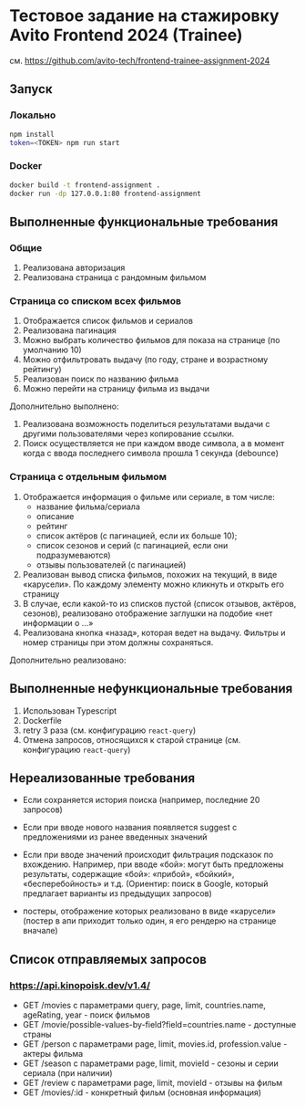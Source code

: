 # Тестовое задание на стажировку Avito Frontend 2024 (Trainee)

см. https://github.com/avito-tech/frontend-trainee-assignment-2024

## Запуск

### Локально

```bash
npm install
token=<TOKEN> npm run start
```

### Docker

```bash
docker build -t frontend-assignment .
docker run -dp 127.0.0.1:80 frontend-assignment
```

## Выполненные функциональные требования

### Общие

1. Реализована авторизация
2. Реализована страница с рандомным фильмом

### Страница со списком всех фильмов

1. Отображается список фильмов и сериалов
2. Реализована пагинация
3. Можно выбрать количество фильмов для показа на странице (по умолчанию 10)
4. Можно отфильтровать выдачу (по году, стране и возрастному рейтингу)
5. Реализован поиск по названию фильма
6. Можно перейти на страницу фильма из выдачи

Дополнительно выполнено:

1. Реализована возможность поделиться результатами выдачи с другими пользователями через копирование ссылки.
2. Поиск осуществляется не при каждом вводе символа, а в момент когда с ввода последнего символа прошла 1 секунда (debounce)

### Страница с отдельным фильмом

1. Отображается информация о фильме или сериале, в том числе:
   - название фильма/сериала
   - описание
   - рейтинг
   - список актёров (с пагинацией, если их больше 10);
   - список сезонов и серий (с пагинацией, если они подразумеваются)
   - отзывы пользователей (с пагинацией)
2. Реализован вывод списка фильмов, похожих на текущий, в виде «карусели». По каждому элементу можно кликнуть и открыть его страницу
3. В случае, если какой-то из списков пустой (список отзывов, актёров, сезонов), реализовано отображение заглушки на подобие «нет информации о ...»
4. Реализована кнопка «назад», которая ведет на выдачу. Фильтры и номер страницы при этом должны сохраняться.

Дополнительно реализовано:

## Выполненные нефункциональные требования

1. Использован Typescript
2. Dockerfile
3. retry 3 раза (см. конфигурацию `react-query`)
4. Отмена запросов, относящихся к старой странице (см. конфигурацию `react-query`)

## Нереализованные требования

- Если сохраняется история поиска (например, последние 20 запросов)
- Если при вводе нового названия появляется suggest с предложениями из ранее введенных значений
- Если при вводе значений происходит фильтрация подсказок по вхождению. Например, при вводе «бой»: могут быть предложены результаты, содержащие «бой»: «прибой», «бойкий», «бесперебойность» и т.д. (Ориентир: поиск в Google, который предлагает варианты из предыдущих запросов)

- постеры, отображение которых реализовано в виде «карусели»
  (постер в апи приходит только один, я его рендерю на странице вначале)

## Список отправляемых запросов

### https://api.kinopoisk.dev/v1.4/

- GET /movies с параметрами query, page, limit, countries.name, ageRating, year - поиск фильмов
- GET /movie/possible-values-by-field?field=countries.name - доступные страны
- GET /person с параметрами page, limit, movies.id, profession.value - актеры фильма
- GET /season с параметрами page, limit, movieId - сезоны и серии сериала (при наличии)
- GET /review с параметрами page, limit, movieId - отзывы на фильм
- GET /movies/:id - конкретный фильм (основная информация)
